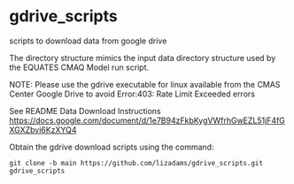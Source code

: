 # gdrive_scripts

  scripts to download data from google drive

  The directory structure mimics the input data directory structure used by the EQUATES CMAQ Model run script.

  NOTE: Please use the gdrive executable for linux available from the CMAS Center Google Drive to avoid Error:403: Rate Limit Exceeded errors

  See README Data Download Instructions https://docs.google.com/document/d/1e7B94zFkbKygVWfrhGwEZL51jF4fGXGXZbvi6KzXYQ4
  
  Obtain the gdrive download scripts using the command:


```
git clone -b main https://github.com/lizadams/gdrive_scripts.git gdrive_scripts
```
